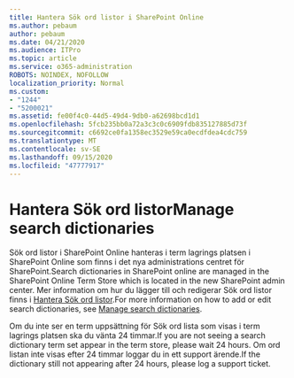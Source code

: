 ```yaml
---
title: Hantera Sök ord listor i SharePoint Online
ms.author: pebaum
author: pebaum
ms.date: 04/21/2020
ms.audience: ITPro
ms.topic: article
ms.service: o365-administration
ROBOTS: NOINDEX, NOFOLLOW
localization_priority: Normal
ms.custom:
- "1244"
- "5200021"
ms.assetid: fe00f4c0-44d5-49d4-9db0-a62698bcd1d1
ms.openlocfilehash: 5fcb235bb0a72a3c3c0c6909fdb835127885d73f
ms.sourcegitcommit: c6692ce0fa1358ec3529e59ca0ecdfdea4cdc759
ms.translationtype: MT
ms.contentlocale: sv-SE
ms.lasthandoff: 09/15/2020
ms.locfileid: "47777917"
---
```

# <a name="manage-search-dictionaries"></a><span data-ttu-id="a625c-102">Hantera Sök ord listor</span><span class="sxs-lookup"><span data-stu-id="a625c-102">Manage search dictionaries</span></span>

<span data-ttu-id="a625c-103">Sök ord listor i SharePoint Online hanteras i term lagrings platsen i SharePoint Online som finns i det nya administrations centret för SharePoint.</span><span class="sxs-lookup"><span data-stu-id="a625c-103">Search dictionaries in SharePoint online are managed in the SharePoint Online Term Store which is located in the new SharePoint admin center.</span></span> <span data-ttu-id="a625c-104">Mer information om hur du lägger till och redigerar Sök ord listor finns i [Hantera Sök ord listor](https://go.microsoft.com/fwlink/?linkid=2044669&amp;clcid=0x409).</span><span class="sxs-lookup"><span data-stu-id="a625c-104">For more information on how to add or edit search dictionaries, see [Manage search dictionaries](https://go.microsoft.com/fwlink/?linkid=2044669&amp;clcid=0x409).</span></span>
  
<span data-ttu-id="a625c-105">Om du inte ser en term uppsättning för Sök ord lista som visas i term lagrings platsen ska du vänta 24 timmar.</span><span class="sxs-lookup"><span data-stu-id="a625c-105">If you are not seeing a search dictionary term set appear in the term store, please wait 24 hours.</span></span> <span data-ttu-id="a625c-106">Om ord listan inte visas efter 24 timmar loggar du in ett support ärende.</span><span class="sxs-lookup"><span data-stu-id="a625c-106">If the dictionary still not appearing after 24 hours, please log a support ticket.</span></span>
  